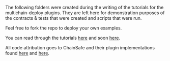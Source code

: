 The following folders were created during the writing of the tutorials for the multichain-deploy plugins. They are left here for demonstration purposes of the contracts & tests that were created and scripts that were run. 

Feel free to fork the repo to deploy your own examples.

You can read through the tutorials [here](https://tim-hch.medium.com/how-to-deploy-unified-cross-chain-contract-addresses-from-single-source-blockchain-gas-using-the-08edf5e0ec17) and soon [here](). 

All code attribution goes to ChainSafe and their plugin implementations found [here](https://github.com/ChainSafe/hardhat-plugin-multichain-deploy) and [here](https://github.com/ChainSafe/foundry-multichain-deploy).
